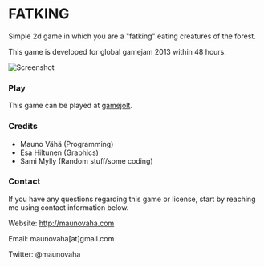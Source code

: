 # FATKING

Simple 2d game in which you are a "fatking" eating creatures of the forest.

This game is developed for global gamejam 2013 within 48 hours.

![Screenshot](http://maunovaha.com/assets/images/games/fatking_1.png)


### Play

This game can be played at [gamejolt](http://gamejolt.com/games/fatking/104169).


### Credits

* Mauno Vähä (Programming)
* Esa Hiltunen (Graphics)
* Sami Mylly (Random stuff/some coding)


### Contact

If you have any questions regarding this game or license, start by reaching me using contact information below.

Website: http://maunovaha.com

Email: maunovaha[at]gmail.com

Twitter: @maunovaha